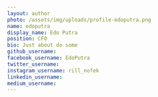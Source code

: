 ```yaml
---
layout: author
photo: /assets/img/uploads/profile-edoputra.png
name: edoputra
display_name: Edo Putra
position: CFO
bio: Just about do some
github_username: 
facebook_username: EdoPutra
twitter_username: 
instagram_username: rill_nofek
linkedin_username: 
medium_username: 
---
```


